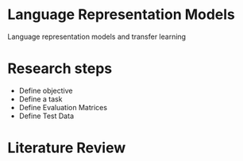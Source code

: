 # Language Representation Models
Language representation models and transfer learning

# Research steps
- Define objective
- Define a task
- Define Evaluation Matrices 
- Define Test Data


# Literature Review


